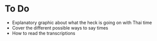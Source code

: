 # To Do

- Explanatory graphic about what the heck is going on with Thai time
- Cover the different possible ways to say times
- How to read the transcriptions
